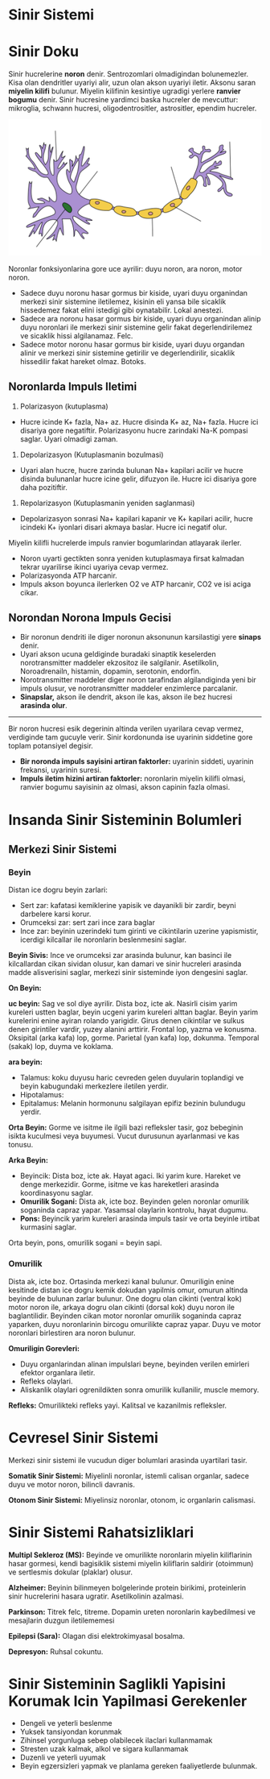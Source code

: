 # Sinir Sistemi

# Sinir Doku

Sinir hucrelerine **********noron********** denir. Sentrozomlari olmadigindan bolunemezler. Kisa olan dendritler uyariyi alir, uzun olan akson uyariyi iletir. Aksonu saran **miyelin kilifi** bulunur. Miyelin kilifinin kesintiye ugradigi yerlere ****************************ranvier bogumu**************************** denir. Sinir hucresine yardimci baska hucreler de mevcuttur: mikroglia, schwann hucresi, oligodentrositler, astrositler, ependim hucreler.

![Untitled](Sinir%20Sistemi/Untitled.png)

Noronlar fonksiyonlarina gore uce ayrilir: duyu noron, ara noron, motor noron.

- Sadece duyu noronu hasar gormus bir kiside, uyari duyu organindan merkezi sinir sistemine iletilemez, kisinin eli yansa bile sicaklik hissedemez fakat elini istedigi gibi oynatabilir. Lokal anestezi.
- Sadece ara noronu hasar gormus bir kiside, uyari duyu organindan alinip duyu noronlari ile merkezi sinir sistemine gelir fakat degerlendirilemez ve sicaklik hissi algilanamaz. Felc.
- Sadece motor noronu hasar gormus bir kiside, uyari duyu organdan alinir ve merkezi sinir sistemine getirilir ve degerlendirilir, sicaklik hissedilir fakat hareket olmaz. Botoks.

## Noronlarda Impuls Iletimi

1. Polarizasyon (kutuplasma)
- Hucre icinde K+ fazla, Na+ az. Hucre disinda K+ az, Na+ fazla. Hucre ici disariya gore negatiftir. Polarizasyonu hucre zarindaki Na-K pompasi saglar. Uyari olmadigi zaman.
1. Depolarizasyon (Kutuplasmanin bozulmasi)
- Uyari alan hucre, hucre zarinda bulunan Na+ kapilari acilir ve hucre disinda bulunanlar hucre icine gelir, difuzyon ile. Hucre ici disariya gore daha pozitiftir.
1. Repolarizasyon (Kutuplasmanin yeniden saglanmasi)
- Depolarizasyon sonrasi Na+ kapilari kapanir ve K+ kapilari acilir, hucre icindeki K+ iyonlari disari akmaya baslar. Hucre ici negatif olur.

Miyelin kilifli hucrelerde impuls ranvier bogumlarindan atlayarak ilerler.

- Noron uyarti gectikten sonra yeniden kutuplasmaya firsat kalmadan tekrar uyarilirse ikinci uyariya cevap vermez.
- Polarizasyonda ATP harcanir.
- Impuls akson boyunca ilerlerken O2 ve ATP harcanir, CO2 ve isi aciga cikar.

## Norondan Norona Impuls Gecisi

- Bir noronun dendriti ile diger noronun aksonunun karsilastigi yere ************sinaps************ denir.
- Uyari akson ucuna geldiginde buradaki sinaptik keselerden norotransmitter maddeler ekzositoz ile salgilanir. Asetilkolin, Noroadrenailn, histamin, dopamin, serotonin, endorfin.
- Norotransmitter maddeler diger noron tarafindan algilandiginda yeni bir impuls olusur, ve norotransmitter maddeler enzimlerce parcalanir.
- **Sinapslar,** akson ile dendrit, akson ile kas, akson ile bez hucresi **arasinda olur**.

---

Bir noron hucresi esik degerinin altinda verilen uyarilara cevap vermez, verdiginde tam gucuyle verir. Sinir kordonunda ise uyarinin siddetine gore toplam potansiyel degisir.

- **Bir noronda impuls sayisini artiran faktorler:** uyarinin siddeti, uyarinin frekansi, uyarinin suresi.
- **Impuls iletim hizini artiran faktorler:** noronlarin miyelin kilifli olmasi, ranvier bogumu sayisinin az olmasi, akson capinin fazla olmasi.

# Insanda Sinir Sisteminin Bolumleri

## Merkezi Sinir Sistemi

### Beyin

Distan ice dogru beyin zarlari:

- Sert zar: kafatasi kemiklerine yapisik ve dayanikli bir zardir, beyni darbelere karsi korur.
- Orumceksi zar: sert zari ince zara baglar
- Ince zar: beyinin uzerindeki tum girinti ve cikintilarin uzerine yapismistir, icerdigi kilcallar ile noronlarin beslenmesini saglar.

**Beyin Sivis:** Ince ve orumceksi zar arasinda bulunur, kan basinci ile kilcallardan cikan sividan olusur, kan damari ve sinir hucreleri arasinda madde alisverisini saglar, merkezi sinir sisteminde iyon dengesini saglar.

**On Beyin:**

**********************uc beyin:********************** Sag ve sol diye ayrilir. Dista boz, icte ak. Nasirli cisim yarim kureleri ustten baglar, beyin ucgeni yarim kureleri alttan baglar. Beyin yarim kurelerini enine ayiran rolando yarigidir. Girus denen cikintilar ve sulkus denen girintiler vardir, yuzey alanini arttirir. Frontal lop, yazma ve konusma. Oksipital (arka kafa) lop, gorme. Parietal (yan kafa) lop, dokunma. Temporal (sakak) lop, duyma ve koklama.

********************ara beyin:******************** 

- Talamus: koku duyusu haric cevreden gelen duyularin toplandigi ve beyin kabugundaki merkezlere iletilen yerdir.
- Hipotalamus:
- Epitalamus: Melanin hormonunu salgilayan epifiz bezinin bulundugu yerdir.

**********************Orta Beyin:********************** Gorme ve isitme ile ilgili bazi refleksler tasir, goz bebeginin isikta kuculmesi veya buyumesi. Vucut durusunun ayarlanmasi ve kas tonusu.

************************Arka Beyin:************************ 

- Beyincik: Dista boz, icte ak. Hayat agaci. Iki yarim kure. Hareket ve denge merkezidir. Gorme, isitme ve kas hareketleri arasinda koordinasyonu saglar.
- **Omurilik Sogani:** Dista ak, icte boz. Beyinden gelen noronlar omurilik soganinda capraz yapar. Yasamsal olaylarin kontrolu, hayat dugumu.
- **Pons:** Beyincik yarim kureleri arasinda impuls tasir ve orta beyinle irtibat kurmasini saglar.

Orta beyin, pons, omurilik sogani = beyin sapi.

### Omurilik

Dista ak, icte boz. Ortasinda merkezi kanal bulunur. Omuriligin enine kesitinde distan ice dogru kemik dokudan yapilmis omur, omurun altinda beyinde de bulunan zarlar bulunur. One dogru olan cikinti (ventral kok) motor noron ile, arkaya dogru olan cikinti (dorsal kok) duyu noron ile baglantilidir. Beyinden cikan motor noronlar omurilik soganinda capraz yaparken, duyu noronlarinin bircogu omurilikte capraz yapar. Duyu ve motor noronlari birlestiren ara noron bulunur.

****************************************Omuriligin Gorevleri:****************************************

- Duyu organlarindan alinan impulslari beyne, beyinden verilen emirleri efektor organlara iletir.
- Refleks olaylari.
- Aliskanlik olaylari ogrenildikten sonra omurilik kullanilir, muscle memory.

****************Refleks:**************** Omurilikteki refleks yayi. Kalitsal ve kazanilmis refleksler.

# Cevresel Sinir Sistemi

Merkezi sinir sistemi ile vucudun diger bolumlari arasinda uyartilari tasir. 

**Somatik Sinir Sistemi:** Miyelinli noronlar, istemli calisan organlar, sadece duyu ve motor noron, bilincli davranis.

********************************************Otonom Sinir Sistemi:******************************************** Miyelinsiz noronlar, otonom, ic organlarin calismasi.

# Sinir Sistemi Rahatsizliklari

**Multipl Sekleroz (MS):** Beyinde ve omurilikte noronlarin miyelin kiliflarinin hasar gormesi, kendi bagisiklik sistemi miyelin kiliflarin saldirir (otoimmun) ve sertlesmis dokular (plaklar) olusur.

********************Alzheimer:******************** Beyinin bilinmeyen bolgelerinde protein birikimi, proteinlerin sinir hucrelerini hasara ugratir. Asetilkolinin azalmasi.

********************Parkinson:******************** Titrek felc, titreme. Dopamin ureten noronlarin kaybedilmesi ve mesajlarin duzgun iletilememesi

************Epilepsi (Sara):************ Olagan disi elektrokimyasal bosalma. 

**Depresyon:** Ruhsal cokuntu.

# Sinir Sisteminin Saglikli Yapisini Korumak Icin Yapilmasi Gerekenler

- Dengeli ve yeterli beslenme
- Yuksek tansiyondan korunmak
- Zihinsel yorgunluga sebep olabilecek ilaclari kullanmamak
- Stresten uzak kalmak, alkol ve sigara kullanmamak
- Duzenli ve yeterli uyumak
- Beyin egzersizleri yapmak ve planlama gereken faaliyetlerde bulunmak.